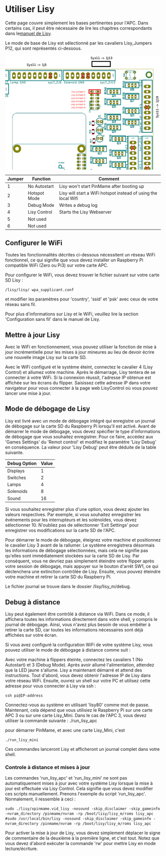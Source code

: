 # Utiliser Lisy

Cette page couvre simplement les bases pertinentes pour l'APC. Dans certains cas, il peut être nécessaire de lire les chapitres correspondants dans le[manuel de Lisy](https://lisy.dev/documentation.html).

Le mode de base de Lisy est sélectionné par les cavaliers Lisy_Jumpers P12, qui sont représentés ci-dessous.

![Lisy Jumper](https://github.com/AmokSolderer/APC/blob/master/DOC/PICS/LisyJumper.png)

|Jumper|Function|Comment|
|--|--|--|
|1|No Autostart|Lisy won't start PinMame after booting up|
|2|Hotspot Mode|Lisy will start a WiFi hotspot instead of using the local Wifi|
|3|Debug Mode|Writes a debug log|
|4|Lisy Control|Starts the Lisy Webserver|
|5|Not used||
|6|Not used||

## Configurer le WiFi

Toutes les fonctionnalités décrites ci-dessous nécessitent un réseau WiFi fonctionnel, ce qui signifie que vous devez installer un Raspberry Pi compatible WiFi (Zero ou Pi3) sur votre carte APC.

Pour configurer le WiFi, vous devez trouver le fichier suivant sur votre carte SD Lisy :

    /lisy/lisy/ wpa_supplicant.conf
    
et modifier les paramètres pour 'country', 'ssid' et 'psk' avec ceux de votre réseau sans fil.

Pour plus d'informations sur Lisy et le WiFi, veuillez lire la section 'Configuration sans fil' dans le manuel de Lisy.

## Mettre à jour Lisy

Avec le WiFi en fonctionnement, vous pouvez utiliser la fonction de mise à jour incrémentielle pour les mises à jour mineures au lieu de devoir écrire une nouvelle image Lisy sur la carte SD.

Avec le WiFi configuré et le système éteint, connectez le cavalier 4 (Lisy Control) et allumez votre machine.
Après le démarrage, Lisy tentera de se connecter à votre WiFi. Si la connexion réussit, l'adresse IP obtenue est affichée sur les écrans du flipper.
Saisissez cette adresse IP dans votre navigateur pour vous connecter à la page web LisyControl où vous pouvez lancer une mise à jour.

## Mode de débogage de Lisy

Lisy est livré avec un mode de débogage intégré qui enregistre un journal de débogage sur la carte SD du Raspberry Pi lorsqu'il est activé.
Avant de démarrer le mode de débogage, vous devez spécifier le type d'informations de débogage que vous souhaitez enregistrer. Pour ce faire, accédez aux 'Games Settings' du 'Remot control' et modifiez le paramètre 'Lisy Debug' en conséquence.
La valeur pour 'Lisy Debug' peut être déduite de la table suivante.

|Debug Option|Value|
|--|--|
|Displays|1|
|Switches|2|
|Lamps|4|
|Solenoids|8|
|Sound|16|

Si vous souhaitez enregistrer plus d'une option, vous devez ajouter les valeurs respectives. Par exemple, si vous souhaitez enregistrer les événements pour les interrupteurs et les solénoïdes, vous devez sélectionner 10.
N'oubliez pas de sélectionner 'Exit Settings' pour enregistrer vos modifications sur la carte SD de l'APC.

Pour démarrer le mode de débogage, éteignez votre machine et positionnez le cavalier Lisy 3 avant de la rallumer. Le système enregistrera désormais les informations de débogage sélectionnées, mais cela ne signifie pas qu'elles sont immédiatement stockées sur la carte SD de Lisy. Par conséquent, vous ne devriez pas simplement éteindre votre flipper après votre session de débogage, mais appuyer sur le bouton d'arrêt SW1, ce qui déclenchera une extinction contrôlée de Lisy. Ensuite, vous pouvez éteindre votre machine et retirer la carte SD du Raspberry Pi.

Le fichier journal se trouve dans le dossier /lisy/lisy_m/debug.

## Debug à distance

Lisy peut également être contrôlé à distance via WiFi. Dans ce mode, il affichera toutes les informations directement dans votre shell, y compris le journal de débogage. Ainsi, vous n'avez plus besoin de vous embêter à retirer la carte SD, car toutes les informations nécessaires sont déjà affichées sur votre écran.

Si vous avez configuré la configuration WiFi de votre système Lisy, vous pouvez utiliser le mode de débogage à distance comme suit :

Avec votre machine à flippers éteinte, connectez les cavaliers 1 (No Autostart) et 3 (Debug Mode).
Après avoir allumé l'alimentation, attendez que la LED jaune s'allume. Lisy a maintenant démarré et attend des instructions.
Tout d'abord, vous devez obtenir l'adresse IP de Lisy dans votre réseau WiFi. Ensuite, ouvrez un shell sur votre PC et utilisez cette adresse pour vous connecter à Lisy via ssh :
 
    ssh pi@IP-address

Connectez-vous au système en utilisant 'lisy80' comme mot de passe.
Maintenant, cela dépend que vous utilisiez le Raspberry Pi sur une carte APC 3 ou sur une carte Lisy_Mini. Dans le cas de l'APC 3, vous devez utiliser la commande suivante :
    ./run_lisy_apc
    
pour démarrer PinMame, et avec une carte Lisy_Mini, c'est

    ./run_lisy_mini
    
Ces commandes lanceront Lisy et afficheront un journal complet dans votre shell.

### Controle à distance et mises à jour

Les commandes 'run_lisy_apc' et 'run_lisy_mini' ne sont pas automatiquement mises à jour avec votre système Lisy lorsque la mise à jour est effectuée via Lisy Control. Cela signifie que vous devez modifier ces scripts manuellement.
Prenons l'exemple du script 'run_lisy_apc'. Normalement, il ressemble à ceci :

    sudo ./lisy/xpinmame.vid_lisy -nosound -skip_disclaimer -skip_gameinfo -nvram_directory /pinmame/nvram -rp /boot/lisy/lisy_m/roms lisy_apc
    #sudo /usr/local/bin/lisy -nosound -skip_disclaimer -skip_gameinfo -nvram_directory /pinmame/nvram -rp /boot/lisy/lisy_m/roms lisy_apc
    
Pour activer la mise à jour de Lisy, vous devez simplement déplacer le signe de commentaire de la deuxième à la première ligne, et c'est tout.
Notez que vous devez d'abord exécuter la commande 'rw' pour mettre Lisy en mode lecture/écriture.

